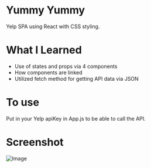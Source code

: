 # Yummy Yummy
Yelp SPA using React with CSS styling. 


# What I Learned
* Use of states and props via 4 components
* How components are linked
* Utilized fetch method for getting API data via JSON

# To use
Put in your Yelp apiKey in App.js to be able to call the API.

# Screenshot
![Image](img/yummyYummy.png?raw=true)
